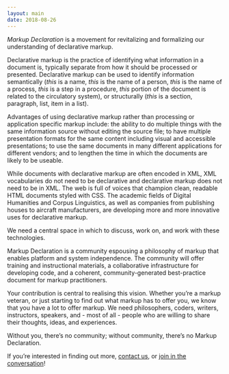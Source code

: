 ```yaml
---
layout: main
date: 2018-08-26
---
```


_Markup Declaration_ is a movement for revitalizing and
formalizing our understanding of declarative markup.

Declarative markup is the practice of identifying what information in
a document is, typically separate from how it should be processed or
presented. Declarative markup can be used to identify information
semantically (*this* is a name, *this* is the name of a person, *this*
is the name of a process, *this* is a step in a procedure, *this*
portion of the document is related to the circulatory system), or
structurally (*this* is a section, paragraph, list, item in a list).

Advantages of using declarative markup rather than processing or
application specific markup include: the ability to do multiple things
with the same information source without editing the source file; to
have multiple presentation formats for the same content including
visual and accessible presentations; to use the same documents in many
different applications for different vendors; and to lengthen the time
in which the documents are likely to be useable.

While documents with declarative markup are often encoded in XML, XML
vocabularies do not need to be declarative and declarative markup does
not need to be in XML. The web is full of voices that champion clean,
readable HTML documents styled with CSS. The academic fields of
Digital Humanities and Corpus Linguistics, as well as companies from
publishing houses to aircraft manufacturers, are developing more and
more innovative uses for declarative markup.

We need a central space in which to discuss, work on, and work with
these technologies.

Markup Declaration is a community espousing a philosophy of markup
that enables platform and system independence. The community will
offer training and instructional materials, a collaborative
infrastructure for developing code, and a coherent,
community-generated best-practice document for markup practitioners.

Your contribution is central to realising this vision. Whether you’re
a markup veteran, or just starting to find out what markup has to
offer you, we know that you have a lot to offer markup. We need
philosophers, coders, writers, instructors, speakers, and - most of
all - people who are willing to share their thoughts, ideas, and
experiences.

Without you, there’s no community; without community, there’s no
Markup Declaration.

If you’re interested in finding out more, [contact us](/contact),
or [join in the conversation](http://www.mulberrytech.com/markupdeclaration.html)!

